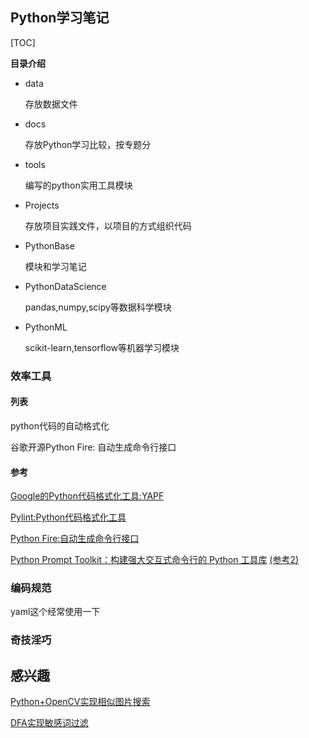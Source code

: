 ## Python学习笔记

[TOC]

**目录介绍**

- data

  存放数据文件

- docs

  存放Python学习比较，按专题分

- tools

  编写的python实用工具模块

- Projects

  存放项目实践文件，以项目的方式组织代码

- PythonBase

  模块和学习笔记

- PythonDataScience

  pandas,numpy,scipy等数据科学模块

- PythonML

  scikit-learn,tensorflow等机器学习模块

### 效率工具

#### 列表

python代码的自动格式化

谷歌开源Python Fire: 自动生成命令行接口

#### 参考

[Google的Python代码格式化工具:YAPF](http://www.toutiao.com/i6393821455200551425/)

[Pylint:Python代码格式化工具](http://mt.sohu.com/20170406/n486768845.shtml)

[Python Fire:自动生成命令行接口](http://www.toutiao.com/i6393135654800212482/)

[Python Prompt Toolkit：构建强大交互式命令行的 Python 工具库](http://hao.jobbole.com/python-prompt-toolkit/?utm_source=python.jobbole.com&utm_medium=sidebar-resources)  [(参考2)](http://www.toutiao.com/i6391957455407940098/)

### 编码规范

yaml这个经常使用一下



### 奇技淫巧

## 感兴趣

[Python+OpenCV实现相似图片搜索](http://python.jobbole.com/80860/)

[DFA实现敏感词过滤](http://www.toutiao.com/i6434251728480109058/)